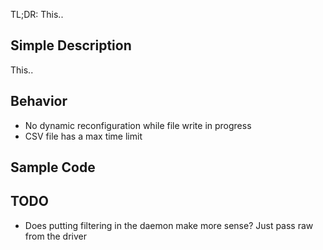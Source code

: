 TL;DR: This..

## Simple Description
This..


## Behavior
- No dynamic reconfiguration while file write in progress
- CSV file has a max time limit

## Sample Code

## TODO
- Does putting filtering in the daemon make more sense? Just pass raw from the driver